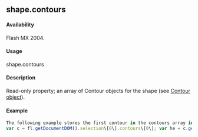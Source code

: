 ## shape.contours

#### Availability

Flash MX 2004.

#### Usage

shape.contours

#### Description

Read-only property; an array of Contour objects for the shape (see [Contour object](#!AdobeDocs/developers-animatesdk-docs/master/Contour_object/contour_summary.md)).

#### Example

```javascript
The following example stores the first contour in the contours array in the *c* variable and then stores the [HalfEdge](#_bookmark644) [object](#_bookmark644) of that contour in the he variable:
var c = fl.getDocumentDOM().selection\[0\].contours\[0\]; var he = c.getHalfEdge();

```